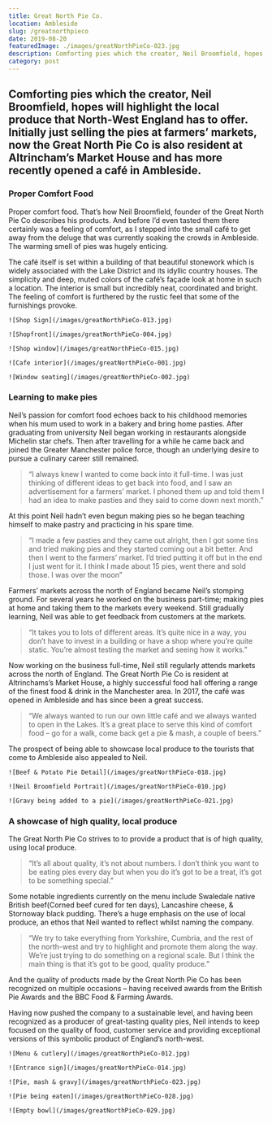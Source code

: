 ```yaml
---
title: Great North Pie Co.
location: Ambleside
slug: /greatnorthpieco
date: 2019-08-20
featuredImage: ./images/greatNorthPieCo-023.jpg
description: Comforting pies which the creator, Neil Broomfield, hopes will highlight the local produce that North-West England has to offer.  Initially just selling the pies at farmers’ markets, now the Great North Pie Co is resident at Altrincham’s Market House and has more recently opened a café in Ambleside. 
category: post
---
```

## Comforting pies which the creator, Neil Broomfield, hopes will highlight the local produce that North-West England has to offer.  Initially just selling the pies at farmers’ markets, now the Great North Pie Co is also resident at Altrincham’s Market House and has more recently opened a café in Ambleside. 

### Proper Comfort Food

Proper comfort food. That’s how Neil Broomfield, founder of the Great North Pie Co describes his products.  And before I’d even tasted them there certainly was a feeling of comfort, as I stepped into the small café to get away from the deluge that was currently soaking the crowds in Ambleside.  The warming smell of pies was hugely enticing.

The café itself is set within a building of that beautiful stonework which is widely associated with the Lake District and its idyllic country houses.  The simplicity and deep, muted colors of the café’s façade look at home in such a location.  The interior is small but incredibly neat, coordinated and bright.  The feeling of comfort is furthered by the rustic feel that some of the furnishings provoke.


```grid|2
![Shop Sign](/images/greatNorthPieCo-013.jpg)

![Shopfront](/images/greatNorthPieCo-004.jpg)
```

```grid|1
![Shop window](/images/greatNorthPieCo-015.jpg)
```

```grid|2
![Cafe interior](/images/greatNorthPieCo-001.jpg)

![Window seating](/images/greatNorthPieCo-002.jpg)
```

### Learning to make pies

Neil’s passion for comfort food echoes back to his childhood memories when his mum used to work in a bakery and bring home pasties.  After graduating from university Neil began working in restaurants alongside Michelin star chefs.  Then after travelling for a while he came back and joined the Greater Manchester police force, though an underlying desire to pursue a culinary career still remained. 

> “I always knew I wanted to come back into it full-time.  I was just thinking of different ideas to get back into food, and I saw an advertisement for a farmers’ market.  I phoned them up and told them I had an idea to make pasties and they said to come down next month.”

At this point Neil hadn’t even begun making pies so he began teaching himself to make pastry and practicing in his spare time.

> “I made a few pasties and they came out alright, then I got some tins and tried making pies and they started coming out a bit better.  And then I went to the farmers’ market. I’d tried putting it off but in the end I just went for it.  I think I made about 15 pies, went there and sold those.  I was over the moon”

Farmers’ markets across the north of England became Neil’s stomping ground.  For several years he worked on the business part-time; making pies at home and taking them to the markets every weekend.  Still gradually learning, Neil was able to get feedback from customers at the markets.

> “It takes you to lots of different areas. It’s quite nice in a way, you don’t have to invest in a building or have a shop where you’re quite static.  You’re almost testing the market and seeing how it works.”

Now working on the business full-time, Neil still regularly attends markets across the north of England.  The Great North Pie Co is resident at Altrinchams’s Market House, a highly successful food hall offering a range of the finest food & drink in the Manchester area.  In 2017, the café was opened in Ambleside and has since been a great success.

> “We always wanted to run our own little café and we always wanted to open in the Lakes. It’s a great place to serve this kind of comfort food – go for a walk, come back get a pie & mash, a couple of beers.”

The prospect of being able to showcase local produce to the tourists that come to Ambleside also appealed to Neil.

```grid|1
![Beef & Potato Pie Detail](/images/greatNorthPieCo-018.jpg)
```

```grid|2
![Neil Broomfield Portrait](/images/greatNorthPieCo-010.jpg)

![Gravy being added to a pie](/images/greatNorthPieCo-021.jpg)
```

### A showcase of high quality, local produce
The Great North Pie Co strives to to provide a product that is of high quality, using local produce.

> “It’s all about quality, it’s not about numbers.  I don’t think you want to be eating pies every day but when you do it’s got to be a treat, it’s got to be something special.”

Some notable ingredients currently on the menu include Swaledale native British beef(Corned beef cured for ten days), Lancashire cheese, & Stornoway black pudding.  There’s a huge emphasis on the use of local produce, an ethos that Neil wanted to reflect whilst naming the company.

> “We try to take everything from Yorkshire, Cumbria, and the rest of the north-west and try to highlight and promote them along the way.  We’re just trying to do something on a regional scale.  But I think the main thing is that it’s got to be good, quality produce.”

And the quality of products made by the Great North Pie Co has been recognized on multiple occasions – having received awards from the British Pie Awards and the BBC Food & Farming Awards.

Having now pushed the company to a sustainable level, and having been recognized as a producer of great-tasting quality pies, Neil intends to keep focused on the quality of food, customer service and providing exceptional versions of this symbolic product of England’s north-west.

```grid|2
![Menu & cutlery](/images/greatNorthPieCo-012.jpg)

![Entrance sign](/images/greatNorthPieCo-014.jpg)
```
```grid|1
![Pie, mash & gravy](/images/greatNorthPieCo-023.jpg)
```

```grid|2
![Pie being eaten](/images/greatNorthPieCo-028.jpg)

![Empty bowl](/images/greatNorthPieCo-029.jpg)
```

